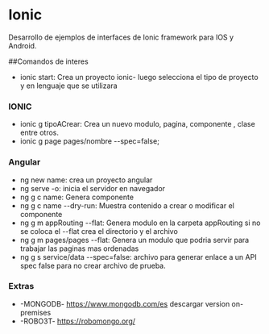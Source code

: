 # Ionic

Desarrollo de ejemplos de interfaces de Ionic framework para IOS y Android. 

##Comandos de interes 

* ionic start: Crea un proyecto ionic- luego selecciona el tipo de proyecto y en lenguaje que se utilizara 


### IONIC

* ionic g tipoACrear: Crea un nuevo modulo, pagina, componente , clase entre otros. 
* ionic g page pages/nombre --spec=false; 


### Angular 

* ng new name: crea un proyecto angular 
* ng serve -o: inicia el servidor en navegador 
* ng g c name: Genera componente 
* ng g c name --dry-run: Muestra contenido a crear o modificar el componente 
* ng g m appRouting --flat: Genera modulo en la carpeta appRouting si no se coloca el --flat crea el directorio y el archivo 
* ng g m pages/pages --flat: Genera un modulo que podria servir para trabajar las paginas mas ordenadas 
* ng g s service/data --spec=false: archivo para generar enlace a un API  spec false para no crear archivo de prueba.  

### Extras 

* -MONGODB- https://www.mongodb.com/es descargar version on-premises  
* -ROBO3T- https://robomongo.org/
